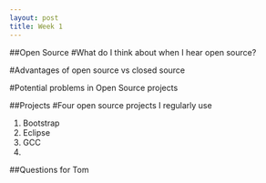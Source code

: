 ```yaml
---
layout: post
title: Week 1
---
```


##Open Source
#What do I think about when I hear open source?

#Advantages of open source vs closed source

#Potential problems in Open Source projects

##Projects
#Four open source projects I regularly use
1. Bootstrap
2. Eclipse
3. GCC
4. 

##Questions for Tom
